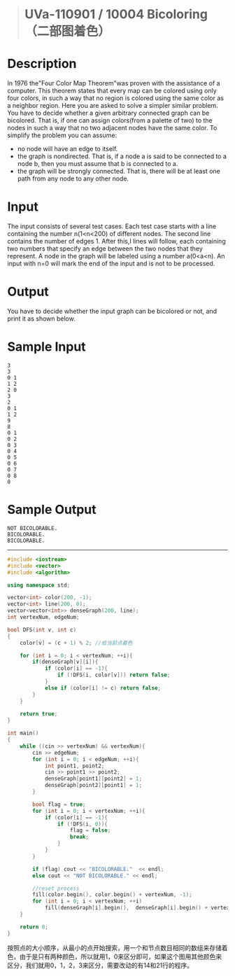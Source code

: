 > # UVa-110901 / 10004 Bicoloring（二部图着色）

# Description

In 1976 the"Four Color Map Theorem"was proven with the assistance of a computer. This theorem states that every map can be colored using only four colors, in such a way that no region is colored using the same color as a neighbor region.
Here you are asked to solve a simpler similar problem. You have to decide whether a given arbitrary connected graph can be bicolored. That is, if one can assign colors(from a palette of two) to the nodes in such a way that no two adjacent nodes have the same color. To simplify the problem you can assume:

* no node will have an edge to itself.
* the graph is nondirected. That is, if a node a is said to be connected to a node b, then you must assume that b is connected to a.
* the graph will be strongly connected. That is, there will be at least one path from any node to any other node.

# Input

The input consists of several test cases. Each test case starts with a line containing the number n(1<n<200) of different nodes. The second line contains the number of edges 1. After this,I lines will follow, each containing two numbers that specify an edge between the two nodes that they represent.
A node in the graph will be labeled using a number a(0<a<n).
An input with n=0 will mark the end of the input and is not to be processed.

# Output

You have to decide whether the input graph can be bicolored or not, and print it as shown below.

# Sample Input

```
3
3
0 1
1 2
2 0
3
2
0 1
1 2
9
8
0 1
0 2
0 3
0 4
0 5
0 6
0 7
0 8
0
```

# Sample Output

```
NOT BICOLORABLE.
BICOLORABLE.
BICOLORABLE.
```

---

```c++
#include <iostream>
#include <vector>
#include <algorithm>

using namespace std;

vector<int> color(200, -1);
vector<int> line(200, 0);
vector<vector<int>> denseGraph(200, line);
int vertexNum, edgeNum;

bool DFS(int v, int c)
{
    color[v] = (c + 1) % 2; //给当前点着色

    for (int i = 0; i < vertexNum; ++i){
        if(denseGraph[v][i]){
            if (color[i] == -1){
                if (!DFS(i, color[v])) return false;
            }
            else if (color[i] != c) return false;
        }
    }
    
    return true;
}

int main()
{
    while ((cin >> vertexNum) && vertexNum){
        cin >> edgeNum;
        for (int i = 0; i < edgeNum; ++i){
            int point1, point2;
            cin >> point1 >> point2;
            denseGraph[point1][point2] = 1;
            denseGraph[point2][point1] = 1;
        }

        bool flag = true;
        for (int i = 0; i < vertexNum; ++i){
            if (color[i] == -1){
                if (!DFS(i, 0)){
                    flag = false;
                    break;
                }
            }
        }

        if (flag) cout << "BICOLORABLE."  << endl;
        else cout << "NOT BICOLORABLE." << endl;

        //reset process
        fill(color.begin(), color.begin() + vertexNum, -1);
        for (int i = 0; i < vertexNum; ++i)
            fill(denseGraph[i].begin(),  denseGraph[i].begin() + vertexNum, 0);
    }

    return 0;
}
```

按照点的大小顺序，从最小的点开始搜索，用一个和节点数目相同的数组来存储着色，由于是只有两种颜色，所以就用1，0来区分即可，如果这个图用其他颜色来区分，我们就用0，1，2，3来区分，需要改动的有14和21行的程序。